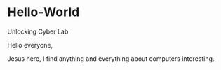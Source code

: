 # Hello-World
Unlocking Cyber Lab

Hello everyone, 

Jesus here, I find anything and everything about computers interesting.
